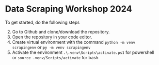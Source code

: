 # Data Scraping Workshop 2024

To get started, do the following steps

2. Go to Github and clone/download the repository.
2. Open the repository in your code editor.
4. Create virtual environment with the command 
    ```python -m venv scrapingenv``` or ```py -m venv scrapingenv```
5. Activate the environment
    ```.\.venv\Scripts\activate.ps1``` for powershell or ```source .venv/Scripts/activate``` for bash
